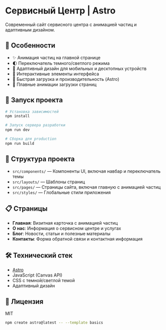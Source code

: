 # Сервисный Центр | Astro

Современный сайт сервисного центра с анимацией частиц и адаптивным дизайном.

## 🌟 Особенности

- ✨ Анимация частиц на главной странице
- 🌓 Переключатель темного/светлого режима
- 📱 Адаптивный дизайн для мобильных и десктопных устройств
- 🎨 Интерактивные элементы интерфейса
- 🚀 Быстрая загрузка и производительность (Astro)
- 🏁 Плавные анимации загрузки страниц

## 🚀 Запуск проекта

```bash
# Установка зависимостей
npm install

# Запуск сервера разработки
npm run dev

# Сборка для production
npm run build
```

## 🧞 Структура проекта

- `src/components/` — Компоненты UI, включая навбар и переключатель темы
- `src/layouts/` — Шаблоны страниц
- `src/pages/` — Страницы сайта, включая главную с анимацией частиц
- `src/styles/` — Глобальные стили приложения

## 📋 Страницы

- **Главная**: Визитная карточка с анимацией частиц
- **О нас**: Информация о сервисном центре и услугах
- **Блог**: Новости, статьи и полезные материалы
- **Контакты**: Форма обратной связи и контактная информация

## 🛠️ Технический стек

- [Astro](https://astro.build/)
- JavaScript (Canvas API)
- CSS с темной/светлой темой
- Адаптивный дизайн

## 📄 Лицензия

MIT

```sh
npm create astro@latest -- --template basics
```